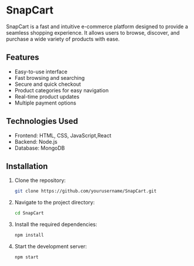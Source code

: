 

# SnapCart

SnapCart is a fast and intuitive e-commerce platform designed to provide a seamless shopping experience. It allows users to browse, discover, and purchase a wide variety of products with ease.

## Features
- Easy-to-use interface
- Fast browsing and searching
- Secure and quick checkout
- Product categories for easy navigation
- Real-time product updates
- Multiple payment options

## Technologies Used
- Frontend: HTML, CSS, JavaScript,React
- Backend: Node.js
- Database: MongoDB 

## Installation

1. Clone the repository:
    ```bash
    git clone https://github.com/yourusername/SnapCart.git
    ```

2. Navigate to the project directory:
    ```bash
    cd SnapCart
    ```

3. Install the required dependencies:
    ```bash
    npm install
    ```

4. Start the development server:
    ```bash
    npm start
    ```


